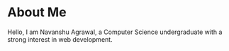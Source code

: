 # About Me  

Hello, I am Navanshu Agrawal, a Computer Science undergraduate with a strong interest in web development.
